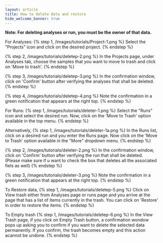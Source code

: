 ```yaml
---
layout: article
title: How to delete data and restore 
hide_welcome_banner: true
---
```

**Note: For deleting analyses or run, you must be the owner of that data.**

For Analyses:
{% step 1, /images/tutorials/Project-1.png %}
Select the "Projects" icon and click on the desired project. 
{% endstep %}

{% step 2, /images/tutorials/deletep-2.png %}
In the Projects page, under Analyses tab, choose the samples that you want to move to trash and click on 'Move to trash'.
{% endstep %}

{% step 3, /images/tutorials/deletep-3.png %}
In the confirmation window, click on 'Confirm' button after verifying the analyses that shall be deleted.
{% endstep %}

{% step 4, /images/tutorials/deletep-4.png %}
Note the confirmation in a green notification that appears at the right top.
{% endstep %}

For Runs:
{% step 1, /images/tutorials/deleter-1.png %}
Select the "Runs" icon and select the desired run. Now, click on the 'Move to Trash' option available in the top menu.
{% endstep %}

Alternatively,
{% step 1, /images/tutorials/deleter-1a.png %}
In the Runs list, click on a desired run and you enter the Runs page. Now click on the 'Move to Trash' option available in the "More" dropdown menu.
{% endstep %}

{% step 2, /images/tutorials/deleter-2.png %}
In the confirmation window, click on 'Confirm' button after verifying the run that shall be deleted. (Please make sure if u want to check the box that deletes all the associated fiels as well)
{% endstep %}

{% step 3, /images/tutorials/deleter-3.png %}
Note the confirmation in a green notification that appears at the right top.
{% endstep %}

To Restore data,
{% step 1, /images/tutorials/deletep-5.png %}
Click on View trash either from Analyses page or runs page and you arrive at the page that has a list of items currently in the trash. You can click on 'Restore' in order to restore the items.
{% endstep %}

To Empty trash
{% step 1, /images/tutorials/deletep-6.png %}
In the View Trash page, if you click on Empty Trash button, a confirmation wondow pops up asking you to confirm if you want to delete the selected data permanently. If you confirm, the trash becomes empty and this action acannot be undone.
{% endstep %}
